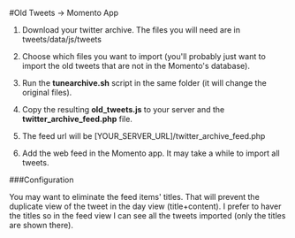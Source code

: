 #Old Tweets -> Momento App

1) Download your twitter archive. The files you will need are in tweets/data/js/tweets

2) Choose which files you want to import (you'll probably just want to import the old tweets that are not in the Momento's database).

3) Run the **tunearchive.sh** script in the same folder (it will change the original files).

4) Copy the resulting **old_tweets.js** to your server and the **twitter_archive_feed.php** file. 

5) The feed url will be [YOUR_SERVER_URL]/twitter_archive_feed.php

6) Add the web feed in the Momento app. It may take a while to import all tweets.

###Configuration

You may want to eliminate the feed items' titles. That will prevent the duplicate view of the tweet in the day view (title+content). I prefer to haver the titles so in the feed view I can see all the tweets imported (only the titles are shown there). 


